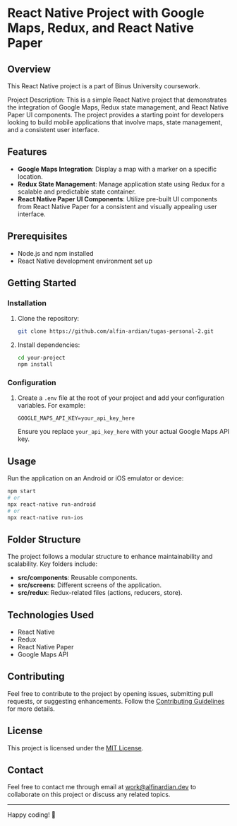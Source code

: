 # React Native Project with Google Maps, Redux, and React Native Paper

## Overview

This React Native project is a part of Binus University coursework.

Project Description:
This is a simple React Native project that demonstrates the integration of Google Maps,
Redux state management, and React Native Paper UI components. The project provides a
starting point for developers looking to build mobile applications that involve maps,
state management, and a consistent user interface.

## Features

- **Google Maps Integration**: Display a map with a marker on a specific location.
- **Redux State Management**: Manage application state using Redux for a scalable and predictable state container.
- **React Native Paper UI Components**: Utilize pre-built UI components from React Native Paper for a consistent and visually appealing user interface.

## Prerequisites

- Node.js and npm installed
- React Native development environment set up

## Getting Started

### Installation

1. Clone the repository:

   ```bash
   git clone https://github.com/alfin-ardian/tugas-personal-2.git
   ```

2. Install dependencies:

   ```bash
   cd your-project
   npm install
   ```

### Configuration

1. Create a `.env` file at the root of your project and add your configuration variables. For example:

   ```env
   GOOGLE_MAPS_API_KEY=your_api_key_here
   ```

   Ensure you replace `your_api_key_here` with your actual Google Maps API key.

## Usage

Run the application on an Android or iOS emulator or device:

```bash
npm start
# or
npx react-native run-android
# or
npx react-native run-ios
```

## Folder Structure

The project follows a modular structure to enhance maintainability and scalability. Key folders include:

- **src/components**: Reusable components.
- **src/screens**: Different screens of the application.
- **src/redux**: Redux-related files (actions, reducers, store).

## Technologies Used

- React Native
- Redux
- React Native Paper
- Google Maps API

## Contributing

Feel free to contribute to the project by opening issues, submitting pull requests, or suggesting enhancements. Follow the [Contributing Guidelines](CONTRIBUTING.md) for more details.

## License

This project is licensed under the [MIT License](LICENSE.md).

## Contact

Feel free to contact me through email at work@alfinardian.dev to collaborate on this project or discuss any related topics.

---

Happy coding! 🚀

